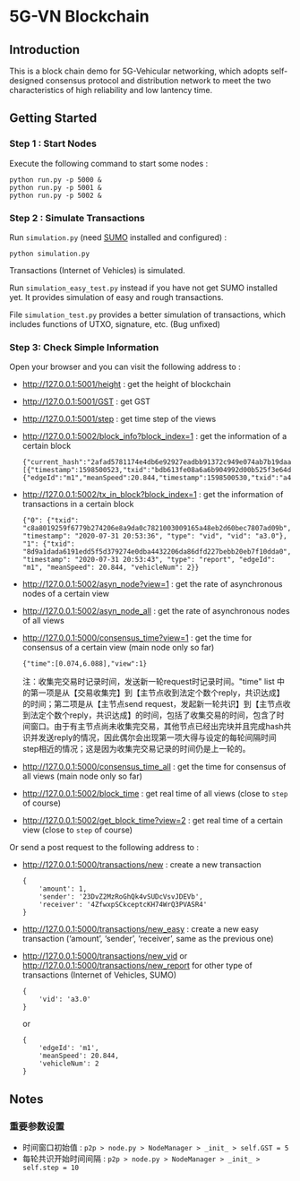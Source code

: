 # 5G-VN Blockchain

## Introduction

This is a block chain demo for 5G-Vehicular networking, which adopts self-designed consensus protocol and distribution network to meet the two characteristics of high reliability and low lantency time.

## Getting Started

### Step 1 : Start Nodes

Execute the following command to start some nodes :

```shell
python run.py -p 5000 &
python run.py -p 5001 &
python run.py -p 5002 &
```

### Step 2 : Simulate Transactions

Run `simulation.py` (need [SUMO](https://www.eclipse.org/sumo/) installed and configured) :

```shell
python simulation.py
```

Transactions (Internet of Vehicles) is simulated.

Run `simulation_easy_test.py` instead if you have not get SUMO installed yet. It provides simulation of easy and rough transactions. 

File `simulation_test.py` provides a better simulation of  transactions, which includes functions of UTXO, signature, etc. (Bug unfixed)

### Step 3: Check Simple Information

Open your browser and you can visit the following address to :

- http://127.0.0.1:5001/height : get the height of blockchain

- http://127.0.0.1:5001/GST : get GST

- http://127.0.0.1:5001/step : get time step of the views

- http://127.0.0.1:5002/block_info?block_index=1 : get the information of a certain block

	```
	{"current_hash":"2afad5781174e4db6e92927eadbb91372c949e074ab7b19daa78e16410c12795","index":1,"merkleroot":"608f06bbada61daa5f52c8a529b98b51d8ba119e1ea171430864e9b55e4fc983","previous_hash":"a374ecae0a18b7ae126deb10b08773aa482348db60048f5193a4c4612f247344","timestamp":1598500523,"transactions":[{"timestamp":1598500523,"txid":"bdb613fe08a6a6b904992d00b525f3e64de9e97da36de3664c41c0fd87f68a83","type":"vid","vid":"a3.0"},{"edgeId":"m1","meanSpeed":20.844,"timestamp":1598500530,"txid":"a4a6a5c30d15b691884125f119fa6c4e2a9d16f19747578f3a3fb7638452776d","type":"report","vehicleNum":2}]}
	```

- http://127.0.0.1:5002/tx_in_block?block_index=1 : get the information of transactions in a certain block

	```
	{"0": {"txid": "c8a8019259f6779b274206e8a9da0c7821003009165a48eb2d60bec7807ad09b", "timestamp": "2020-07-31 20:53:36", "type": "vid", "vid": "a3.0"}, "1": {"txid": "8d9a1dada6191edd5f5d379274e0dba4432206da86dfd227bebb20eb7f10dda0", "timestamp": "2020-07-31 20:53:43", "type": "report", "edgeId": "m1", "meanSpeed": 20.844, "vehicleNum": 2}}
	```

- http://127.0.0.1:5002/asyn_node?view=1 : get the rate of asynchronous nodes of a certain view

- http://127.0.0.1:5002/asyn_node_all : get the rate of asynchronous nodes of all views

- http://127.0.0.1:5000/consensus_time?view=1 : get the time for consensus of a certain view (main node only so far)

	```
	{"time":[0.074,6.088],"view":1}
	```

  注：收集完交易时记录时间，发送新一轮request时记录时间。"time" list 中的第一项是从【交易收集完】到【主节点收到法定个数个reply，共识达成】的时间；第二项是从【主节点send request，发起新一轮共识】到【主节点收到法定个数个reply，共识达成】的时间，包括了收集交易的时间，包含了时间窗口。由于有主节点尚未收集完交易，其他节点已经出完块并且完成hash共识并发送reply的情况，因此偶尔会出现第一项大得与设定的每轮间隔时间step相近的情况；这是因为收集完交易记录的时间仍是上一轮的。

- http://127.0.0.1:5000/consensus_time_all : get the time for consensus of all views (main node only so far)

- http://127.0.0.1:5002/block_time : get real time of all views (close to `step` of course)

- http://127.0.0.1:5002/get_block_time?view=2 : get real time of a certain view (close to `step` of course)

Or send a post request to the following address to :

- http://127.0.0.1:5000/transactions/new : create a new transaction

	```
	{
		'amount': 1, 
		'sender': '23DvZ2MzRoGhQk4vSUDcVsvJDEVb', 
		'receiver': '4ZfwxpSCkceptcKH74WrQ3PVASR4'
	}
	```

- http://127.0.0.1:5000/transactions/new_easy : create a new easy transaction (‘amount’, ‘sender’, ‘receiver’, same as the previous one)

- http://127.0.0.1:5000/transactions/new_vid or http://127.0.0.1:5000/transactions/new_report for other type of transactions (Internet of Vehicles, SUMO)

	```
	{
		'vid': 'a3.0'
	}
	```
	
	or
	
	```
	{
		'edgeId': 'm1',
		'meanSpeed': 20.844,
		'vehicleNum': 2
	}
	```

## Notes

### 重要参数设置

- 时间窗口初始值 : `p2p > node.py > NodeManager > _init_ > self.GST = 5`
- 每轮共识开始时间间隔 : `p2p > node.py > NodeManager > _init_ > self.step = 10`
